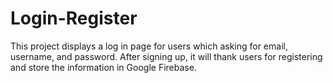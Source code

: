 # Login-Register
This project displays a log in page for users which asking for email, username, and password. After signing up, it will thank users for registering and store the information in Google Firebase.
